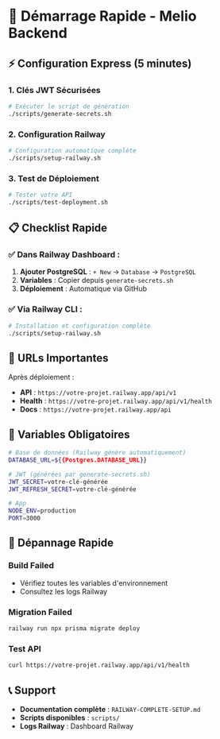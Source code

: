 # 🚀 Démarrage Rapide - Melio Backend

## ⚡ Configuration Express (5 minutes)

### **1. Clés JWT Sécurisées**
```bash
# Exécuter le script de génération
./scripts/generate-secrets.sh
```

### **2. Configuration Railway**
```bash
# Configuration automatique complète
./scripts/setup-railway.sh
```

### **3. Test de Déploiement**
```bash
# Tester votre API
./scripts/test-deployment.sh
```

## 📋 Checklist Rapide

### ✅ **Dans Railway Dashboard :**
1. **Ajouter PostgreSQL** : `+ New` → `Database` → `PostgreSQL`
2. **Variables** : Copier depuis `generate-secrets.sh`
3. **Déploiement** : Automatique via GitHub

### ✅ **Via Railway CLI :**
```bash
# Installation et configuration complète
./scripts/setup-railway.sh
```

## 🎯 URLs Importantes

Après déploiement :
- **API** : `https://votre-projet.railway.app/api/v1`
- **Health** : `https://votre-projet.railway.app/api/v1/health`
- **Docs** : `https://votre-projet.railway.app/api`

## 🔧 Variables Obligatoires

```bash
# Base de données (Railway génère automatiquement)
DATABASE_URL=${{Postgres.DATABASE_URL}}

# JWT (générées par generate-secrets.sh)
JWT_SECRET=votre-clé-générée
JWT_REFRESH_SECRET=votre-clé-générée

# App
NODE_ENV=production
PORT=3000
```

## 🚨 Dépannage Rapide

### **Build Failed**
- Vérifiez toutes les variables d'environnement
- Consultez les logs Railway

### **Migration Failed**
```bash
railway run npx prisma migrate deploy
```

### **Test API**
```bash
curl https://votre-projet.railway.app/api/v1/health
```

## 📞 Support

- **Documentation complète** : `RAILWAY-COMPLETE-SETUP.md`
- **Scripts disponibles** : `scripts/`
- **Logs Railway** : Dashboard Railway
